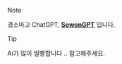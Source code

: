 > [!note]
> 경소마고 ChatGPT, [**SowonGPT**](http://sowon-gpt.s3-website.ap-northeast-2.amazonaws.com/) 입니다.

> [!tip]
> Ai가 많이 띨빵합니다 .. 참고해주세요.
